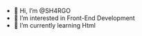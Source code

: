 - 👋 Hi, I’m @SH4RGO
- 👀 I’m interested in Front-End Development
- 🌱 I’m currently learning Html

<!---
SH4RGO/SH4RGO is a ✨ special ✨ repository because its `README.md` (this file) appears on your GitHub profile.
You can click the Preview link to take a look at your changes.
--->
